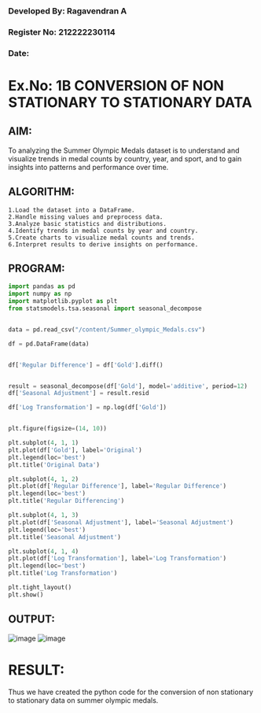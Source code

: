 ### Developed By: Ragavendran A
### Register No: 212222230114
### Date:

# Ex.No: 1B CONVERSION OF NON STATIONARY TO STATIONARY DATA


## AIM:
To analyzing the Summer Olympic Medals dataset is to understand and visualize trends in medal counts by country, year, and sport, and to gain insights into patterns and performance over time.

## ALGORITHM:
```
1.Load the dataset into a DataFrame.
2.Handle missing values and preprocess data.
3.Analyze basic statistics and distributions.
4.Identify trends in medal counts by year and country.
5.Create charts to visualize medal counts and trends.
6.Interpret results to derive insights on performance.
```

## PROGRAM:
```python
import pandas as pd
import numpy as np
import matplotlib.pyplot as plt
from statsmodels.tsa.seasonal import seasonal_decompose


data = pd.read_csv("/content/Summer_olympic_Medals.csv")

df = pd.DataFrame(data)


df['Regular Difference'] = df['Gold'].diff()


result = seasonal_decompose(df['Gold'], model='additive', period=12)
df['Seasonal Adjustment'] = result.resid

df['Log Transformation'] = np.log(df['Gold'])


plt.figure(figsize=(14, 10))

plt.subplot(4, 1, 1)
plt.plot(df['Gold'], label='Original')
plt.legend(loc='best')
plt.title('Original Data')

plt.subplot(4, 1, 2)
plt.plot(df['Regular Difference'], label='Regular Difference')
plt.legend(loc='best')
plt.title('Regular Differencing')

plt.subplot(4, 1, 3)
plt.plot(df['Seasonal Adjustment'], label='Seasonal Adjustment')
plt.legend(loc='best')
plt.title('Seasonal Adjustment')

plt.subplot(4, 1, 4)
plt.plot(df['Log Transformation'], label='Log Transformation')
plt.legend(loc='best')
plt.title('Log Transformation')

plt.tight_layout()
plt.show()
```
## OUTPUT:
![image](https://github.com/user-attachments/assets/1225e089-aa19-4d37-bdad-ddd4d78a55ef)
![image](https://github.com/user-attachments/assets/88283f98-8762-4c87-ac35-41453a50a676)



# RESULT:
Thus we have created the python code for the conversion of non stationary to stationary data on summer olympic medals.
